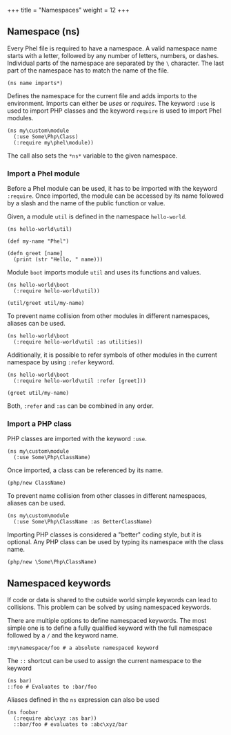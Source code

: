 +++
title = "Namespaces"
weight = 12
+++

## Namespace (ns)

Every Phel file is required to have a namespace. A valid namespace name starts with a letter, followed by any number of letters, numbers, or dashes. Individual parts of the namespace are separated by the `\` character. The last part of the namespace has to match the name of the file.

```phel
(ns name imports*)
```

Defines the namespace for the current file and adds imports to the environment. Imports can either be _uses_ or _requires_. The keyword `:use` is used to import PHP classes and the keyword `require` is used to import Phel modules.

```phel
(ns my\custom\module
  (:use Some\Php\Class)
  (:require my\phel\module))
```

The call also sets the `*ns*` variable to the given namespace.

### Import a Phel module

Before a Phel module can be used, it has to be imported with the keyword `:require`. Once imported, the module can be accessed by its name followed by a slash and the name of the public function or value.

Given, a module `util` is defined in the namespace `hello-world`.

```phel
(ns hello-world\util)

(def my-name "Phel")

(defn greet [name]
  (print (str "Hello, " name)))
```

Module `boot` imports module `util` and uses its functions and values.

```phel
(ns hello-world\boot
  (:require hello-world\util))

(util/greet util/my-name)
```

To prevent name collision from other modules in different namespaces, aliases can be used.

```phel
(ns hello-world\boot
  (:require hello-world\util :as utilities))
```

Additionally, it is possible to refer symbols of other modules in the current namespace by using `:refer` keyword.

```phel
(ns hello-world\boot
  (:require hello-world\util :refer [greet]))

(greet util/my-name)
```

Both, `:refer` and `:as` can be combined in any order.

### Import a PHP class

PHP classes are imported with the keyword `:use`.

```phel
(ns my\custom\module
  (:use Some\Php\ClassName)
```

Once imported, a class can be referenced by its name.

```phel
(php/new ClassName)
```

To prevent name collision from other classes in different namespaces, aliases can be used.

```phel
(ns my\custom\module
  (:use Some\Php\ClassName :as BetterClassName)
```

Importing PHP classes is considered a "better" coding style, but it is optional. Any PHP class can be used by typing its namespace with the class name.

```phel
(php/new \Some\Php\ClassName)
```

## Namespaced keywords

If code or data is shared to the outside world simple keywords can lead to collisions. This problem can be solved by using namespaced keywords.

There are multiple options to define namespaced keywords. The most simple one is to define a fully qualified keyword with the full namespace followed by a `/` and the keyword name.

```phel
:my\namespace/foo # a absolute namespaced keyword
```

The `::` shortcut can be used to assign the current namespace to the keyword

```phel
(ns bar)
::foo # Evaluates to :bar/foo
```

Aliases defined in the `ns` expression can also be used

```phel
(ns foobar
  (:require abc\xyz :as bar))
  ::bar/foo # evaluates to :abc\xyz/bar
```
